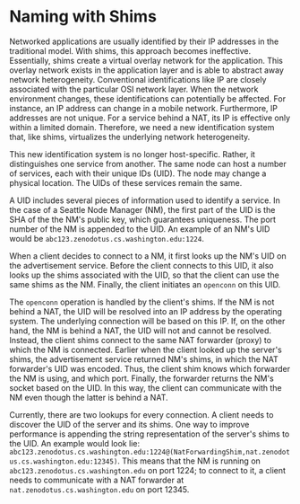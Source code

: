 # Naming with Shims

Networked applications are usually identified by their IP addresses in the traditional model. With shims, this approach becomes ineffective. Essentially, shims create a virtual overlay network for the application. This overlay network exists in the application layer and is able to abstract away network heterogeneity. Conventional identifications like IP are closely associated with the particular OSI network layer. When the network environment changes, these identifications can potentially be affected. For instance, an IP address can change in a mobile network. Furthermore, IP addresses are not unique. For a service behind a NAT, its IP is effective only within a limited domain. Therefore, we need a new identification system that, like shims, virtualizes the underlying network heterogeneity.

This new identification system is no longer host-specific. Rather, it distinguishes one service from another. The same node can host a number of services, each with their unique IDs (UID). The node may change a physical location. The UIDs of these services remain the same.

A UID includes several pieces of information used to identify a service. In the case of a Seattle Node Manager (NM), the first part of the UID is the SHA of the the NM's public key, which guarantees uniqueness. The port number of the NM is appended to the UID. An example of an NM's UID would be `abc123.zenodotus.cs.washington.edu:1224`.

When a client decides to connect to a NM, it first looks up the NM's UID on the advertisement service. Before the client connects to this UID, it also looks up the shims associated with the UID, so that the client can use the same shims as the NM. Finally, the client initiates an `openconn` on this UID.

The `openconn` operation is handled by the client's shims. If the NM is not behind a NAT, the UID will be resolved into an IP address by the operating system. The underlying connection will be based on this IP. If, on the other hand, the NM is behind a NAT, the UID will not and cannot be resolved. Instead, the client shims connect to the same NAT forwarder (proxy) to which the NM is connected. Earlier when the client looked up the server's shims, the advertisement service returned NM's shims, in which the NAT forwarder's UID was encoded. Thus, the client shim knows which forwarder the NM is using, and which port. Finally, the forwarder returns the NM's socket based on the UID. In this way, the client can communicate with the NM even though the latter is behind a NAT.

Currently, there are two lookups for every connection. A client needs to discover the UID of the server and its shims. One way to improve performance is appending the string representation of the server's shims to the UID. An example would look lie: `abc123.zenodotus.cs.washington.edu:1224@(NatForwardingShim,nat.zenodotus.cs.washington.edu:12345)`. This means that the NM is running on `abc123.zenodotus.cs.washington.edu` on port 1224; to connect to it, a client needs to communicate with a NAT forwarder at `nat.zenodotus.cs.washington.edu` on port 12345. 